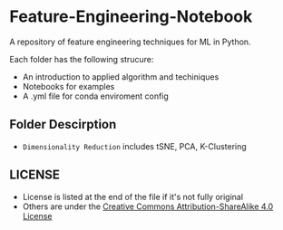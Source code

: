 # Feature-Engineering-Notebook
A repository of feature engineering techniques for ML in Python.

Each folder has the following strucure:
- An introduction to applied algorithm and techiniques
- Notebooks for examples
- A .yml file for conda enviroment config 

## Folder Descirption
- `Dimensionality Reduction` includes tSNE, PCA, K-Clustering

## LICENSE
- License is listed at the end of the file if it's not fully original
- Others are under the [Creative Commons Attribution-ShareAlike 4.0 License](<http://creativecommons.org/licenses/by-sa/4.0/>)
